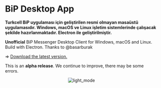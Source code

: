 # BiP Desktop App

**Turkcell BiP uygulaması için geliştirilen resmi olmayan masaüstü uygulamasıdır. Windows, macOS ve Linux işletim sistemlerinde çalışacak şekilde hazırlanmaktadır. Electron ile geliştirilmiştir.**

**Unofficial** BiP Messenger Desktop Client for Windows, macOS and Linux. Build with Electron. 
Thanks to @basarburak

=> <a href="https://github.com/sinanbozkus/BiP-Desktop/releases/download/1.0.0-win-beta1/bip-desktop-win32-x64.zip">Download the latest version.</a>

This is an **alpha release**. We continue to improve, there may be some errors.
<p align="center">
<img src="https://i.ibb.co/R3tKDBN/light-mode.png" alt="light_mode"><br><br>
<img src="https://i.ibb.co/v18r7MF/dark-mode.png" alt="">
</p>
